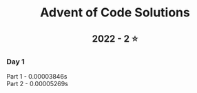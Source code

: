 <h1 align="center">
Advent of Code Solutions
</h1>
<h2 align="center">
  2022 - 2 ⭐
</h2>
<h3>
    Day 1
</h3>
Part 1 - 0.00003846s <br>
Part 2 - 0.00005269s